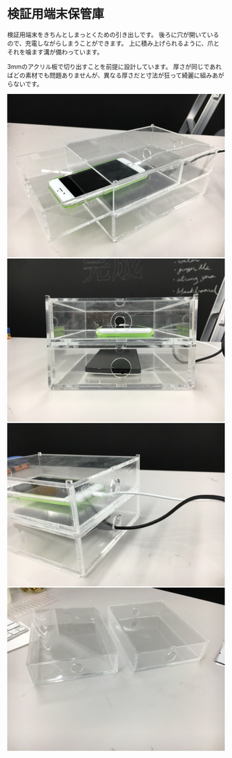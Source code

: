 # 検証用端末保管庫
検証用端末をきちんとしまっとくための引き出しです。
後ろに穴が開いているので、充電しながらしまうことができます。
上に積み上げられるように、爪とそれを噛ます溝が備わっています。

3mmのアクリル板で切り出すことを前提に設計しています。
厚さが同じであればどの素材でも問題ありませんが、異なる厚さだと寸法が狂って綺麗に組みあがらないです。

![](./IMG_4265.JPG)
![](./IMG_4266.JPG)
![](./IMG_4267.JPG)
![](./IMG_4268.JPG)